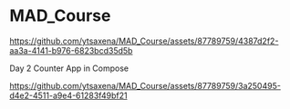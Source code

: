 # MAD_Course

https://github.com/ytsaxena/MAD_Course/assets/87789759/4387d2f2-aa3a-4141-b976-6823bcd35d5b

Day 2 Counter App in Compose

https://github.com/ytsaxena/MAD_Course/assets/87789759/3a250495-d4e2-4511-a9e4-61283f49bf21

